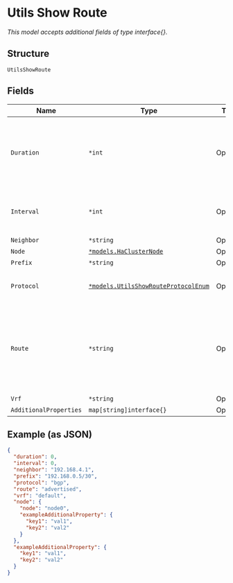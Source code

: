 
# Utils Show Route

*This model accepts additional fields of type interface{}.*

## Structure

`UtilsShowRoute`

## Fields

| Name | Type | Tags | Description |
|  --- | --- | --- | --- |
| `Duration` | `*int` | Optional | Duration in sec for which refresh is enabled. Should be set only if interval is configured to non-zero value.<br><br>**Default**: `0`<br><br>**Constraints**: `>= 0`, `<= 300` |
| `Interval` | `*int` | Optional | Rate at which output will refresh<br><br>**Default**: `0`<br><br>**Constraints**: `>= 0`, `<= 10` |
| `Neighbor` | `*string` | Optional | IP of the neighbor |
| `Node` | [`*models.HaClusterNode`](../../doc/models/ha-cluster-node.md) | Optional | - |
| `Prefix` | `*string` | Optional | Route prefix |
| `Protocol` | [`*models.UtilsShowRouteProtocolEnum`](../../doc/models/utils-show-route-protocol-enum.md) | Optional | enum: `any`, `bgp`, `direct`, `evpn`, `ospf`, `static`<br><br>**Default**: `"bgp"` |
| `Route` | `*string` | Optional | If specified, dump bot received and advertised, if not specified, both will be shown<br><br>* for SSR, show bgp neighbors 10.250.18.202 received-routes/advertised-routes<br>* for SRX and Switches, show route receive_protocol/advertise_protocol bgp 192.168.255.12' |
| `Vrf` | `*string` | Optional | VRF name |
| `AdditionalProperties` | `map[string]interface{}` | Optional | - |

## Example (as JSON)

```json
{
  "duration": 0,
  "interval": 0,
  "neighbor": "192.168.4.1",
  "prefix": "192.168.0.5/30",
  "protocol": "bgp",
  "route": "advertised",
  "vrf": "default",
  "node": {
    "node": "node0",
    "exampleAdditionalProperty": {
      "key1": "val1",
      "key2": "val2"
    }
  },
  "exampleAdditionalProperty": {
    "key1": "val1",
    "key2": "val2"
  }
}
```

